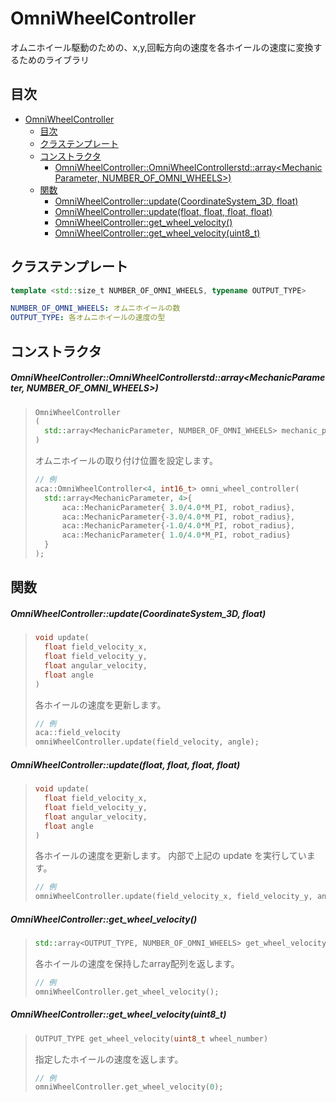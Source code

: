 # OmniWheelController

オムニホイール駆動のための、x,y,回転方向の速度を各ホイールの速度に変換するためのライブラリ

## 目次
- [OmniWheelController](#omniwheelcontroller)
  - [目次](#目次)
  - [クラステンプレート](#クラステンプレート)
  - [コンストラクタ](#コンストラクタ)
    - [OmniWheelController::OmniWheelControllerstd::array<MechanicParameter, NUMBER_OF_OMNI_WHEELS>)](#omniwheelcontrolleromniwheelcontrollerstdarraymechanicparameter-number_of_omni_wheels)
  - [関数](#関数)
    - [OmniWheelController::update(CoordinateSystem_3D<float>, float)](#omniwheelcontrollerupdatecoordinatesystem_3dfloat-float)
    - [OmniWheelController::update(float, float, float, float)](#omniwheelcontrollerupdatefloat-float-float-float)
    - [OmniWheelController::get_wheel_velocity()](#omniwheelcontrollerget_wheel_velocity)
    - [OmniWheelController::get_wheel_velocity(uint8_t)](#omniwheelcontrollerget_wheel_velocityuint8_t)

## クラステンプレート
```c++
template <std::size_t NUMBER_OF_OMNI_WHEELS, typename OUTPUT_TYPE>
```
```yaml
NUMBER_OF_OMNI_WHEELS: オムニホイールの数
OUTPUT_TYPE: 各オムニホイールの速度の型
```

## コンストラクタ

##### OmniWheelController::OmniWheelControllerstd::array<MechanicParameter, NUMBER_OF_OMNI_WHEELS>)
> ```c++
> OmniWheelController
> (
>   std::array<MechanicParameter, NUMBER_OF_OMNI_WHEELS> mechanic_parameter
> ) 
> ```
> オムニホイールの取り付け位置を設定します。
> ```c++
> // 例
> aca::OmniWheelController<4, int16_t> omni_wheel_controller(
>   std::array<MechanicParameter, 4>{
>   	aca::MechanicParameter{ 3.0/4.0*M_PI, robot_radius},
>   	aca::MechanicParameter{-3.0/4.0*M_PI, robot_radius},
>   	aca::MechanicParameter{-1.0/4.0*M_PI, robot_radius},
>   	aca::MechanicParameter{ 1.0/4.0*M_PI, robot_radius}
>   }
> );
> ```

## 関数

##### OmniWheelController::update(CoordinateSystem_3D<float>, float)
> ```c++
> void update(
>   float field_velocity_x,
>   float field_velocity_y,
>   float angular_velocity,
>   float angle
> )
> ```
> 各ホイールの速度を更新します。
> ```c++
> // 例
> aca::field_velocity
> omniWheelController.update(field_velocity, angle);
> ```

##### OmniWheelController::update(float, float, float, float)
> ```c++
> void update(
>   float field_velocity_x,
>   float field_velocity_y,
>   float angular_velocity,
>   float angle
> )
> ```
> 各ホイールの速度を更新します。
> 内部で上記の update を実行しています。
> ```c++
> // 例
> omniWheelController.update(field_velocity_x, field_velocity_y, angular_velocity, angle);
> ```

##### OmniWheelController::get_wheel_velocity()
> ```c++
> std::array<OUTPUT_TYPE, NUMBER_OF_OMNI_WHEELS> get_wheel_velocity()
> ```
> 各ホイールの速度を保持したarray配列を返します。
> ```c++
> // 例
> omniWheelController.get_wheel_velocity();
> ```

##### OmniWheelController::get_wheel_velocity(uint8_t)
> ```c++
> OUTPUT_TYPE get_wheel_velocity(uint8_t wheel_number)
> ```
> 指定したホイールの速度を返します。
> ```c++
> // 例
> omniWheelController.get_wheel_velocity(0);
> ```